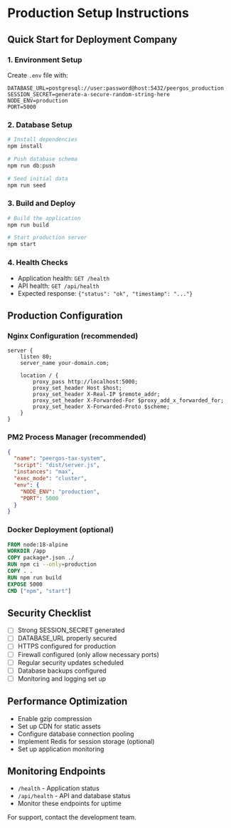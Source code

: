 # Production Setup Instructions

## Quick Start for Deployment Company

### 1. Environment Setup
Create `.env` file with:
```env
DATABASE_URL=postgresql://user:password@host:5432/peergos_production
SESSION_SECRET=generate-a-secure-random-string-here
NODE_ENV=production
PORT=5000
```

### 2. Database Setup
```bash
# Install dependencies
npm install

# Push database schema
npm run db:push

# Seed initial data
npm run seed
```

### 3. Build and Deploy
```bash
# Build the application
npm run build

# Start production server
npm start
```

### 4. Health Checks
- Application health: `GET /health`
- API health: `GET /api/health`
- Expected response: `{"status": "ok", "timestamp": "..."}`

## Production Configuration

### Nginx Configuration (recommended)
```nginx
server {
    listen 80;
    server_name your-domain.com;
    
    location / {
        proxy_pass http://localhost:5000;
        proxy_set_header Host $host;
        proxy_set_header X-Real-IP $remote_addr;
        proxy_set_header X-Forwarded-For $proxy_add_x_forwarded_for;
        proxy_set_header X-Forwarded-Proto $scheme;
    }
}
```

### PM2 Process Manager (recommended)
```json
{
  "name": "peergos-tax-system",
  "script": "dist/server.js",
  "instances": "max",
  "exec_mode": "cluster",
  "env": {
    "NODE_ENV": "production",
    "PORT": 5000
  }
}
```

### Docker Deployment (optional)
```dockerfile
FROM node:18-alpine
WORKDIR /app
COPY package*.json ./
RUN npm ci --only=production
COPY . .
RUN npm run build
EXPOSE 5000
CMD ["npm", "start"]
```

## Security Checklist
- [ ] Strong SESSION_SECRET generated
- [ ] DATABASE_URL properly secured
- [ ] HTTPS configured for production
- [ ] Firewall configured (only allow necessary ports)
- [ ] Regular security updates scheduled
- [ ] Database backups configured
- [ ] Monitoring and logging set up

## Performance Optimization
- Enable gzip compression
- Set up CDN for static assets
- Configure database connection pooling
- Implement Redis for session storage (optional)
- Set up application monitoring

## Monitoring Endpoints
- `/health` - Application status
- `/api/health` - API and database status
- Monitor these endpoints for uptime

For support, contact the development team.